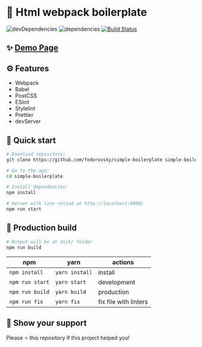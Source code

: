 # 🚀 Html webpack boilerplate  
![devDependencies](https://img.shields.io/david/dev/fedorovsky/simple-boilerplate)
![dependencies](https://img.shields.io/david/fedorovsky/simple-boilerplate)
[![Build Status](https://travis-ci.com/fedorovsky/simple-boilerplate.svg?branch=master)](https://travis-ci.com/fedorovsky/simple-boilerplate)

## ✨ [Demo Page](https://fedorovsky.github.io/simple-boilerplate/)

## ⚙️ Features
- Webpack 
- Babel
- PostCSS
- ESlint
- Stylelint
- Prettier
- devServer

## 🏁 Quick start

``` bash
# Download repository:
git clone https://github.com/fedorovsky/simple-boilerplate simple-boilerplate

# Go to the app:
cd simple-boilerplate

# Install dependencies:
npm install

# Server with live reload at http://localhost:8000/
npm run start
```

## 🏁 Production build

``` bash
# Output will be at dist/ folder
npm run build
```

| npm             | yarn             | actions               |
|-----------------| ---------------- | --------------------- |
| `npm install`   | `yarn install`   | install               |
| `npm run start` | `yarn start`     | development           |
| `npm run build` | `yarn build`     | production            |
| `npm run fix`   | `yarn fix`       | fix file with linters |

## 👏 Show your support  
Please ⭐️ this repository if this project helped you!
